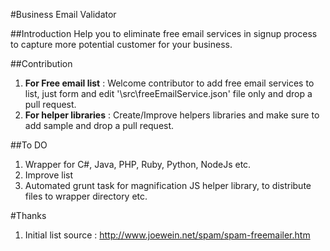 #Business Email Validator

##Introduction
Help you to eliminate free email services in signup process to capture more potential customer for your business. 

##Contribution
1. **For Free email list** : Welcome contributor to add free email services to list, just form and edit '\src\freeEmailService.json' file only and drop a pull request.
2. **For helper libraries** : Create/Improve helpers libraries and make sure to add sample and drop a pull request.

##To DO
1. Wrapper for C#, Java, PHP, Ruby, Python, NodeJs etc.
2. Improve list
3. Automated grunt task for magnification JS helper library, to distribute files to wrapper directory etc.


#Thanks
1. Initial list source : http://www.joewein.net/spam/spam-freemailer.htm